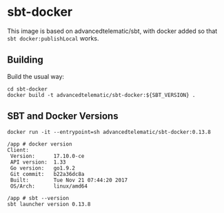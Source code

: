 # sbt-docker

This image is based on advancedtelematic/sbt, with docker added so that `sbt docker:publishLocal` works.

## Building

Build the usual way:

```
cd sbt-docker
docker build -t advancedtelematic/sbt-docker:${SBT_VERSION} .
```

## SBT and Docker Versions

```
docker run -it --entrypoint=sh advancedtelematic/sbt-docker:0.13.8
```
```
/app # docker version
Client:
 Version:      17.10.0-ce
 API version:  1.33
 Go version:   go1.9.2
 Git commit:   b22a36dc8a
 Built:        Tue Nov 21 07:44:20 2017
 OS/Arch:      linux/amd64
```
```
/app # sbt --version
sbt launcher version 0.13.8
```
